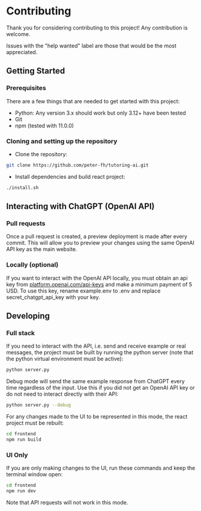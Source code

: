 # Contributing

Thank you for considering contributing to this project! Any contribution is welcome. 

Issues with the "help wanted" label are those that would be the most appreciated.

## Getting Started

### Prerequisites

There are a few things that are needed to get started with this project:

- Python: Any version 3.x should work but only 3.12+ have been tested
- Git
- npm (tested with 11.0.0)

### Cloning and setting up the repository

- Clone the repository:

```bash
git clone https://github.com/peter-fh/tutoring-ai.git
```

- Install dependencies and build react project:
```bash
./install.sh
```

## Interacting with ChatGPT (OpenAI API)

### Pull requests

Once a pull request is created, a preview deployment is made after every commit. This will allow you to preview your changes using the same OpenAI API key as the main website.

### Locally (optional)

If you want to interact with the OpenAI API locally, you must obtain an api key from [platform.openai.com/api-keys](https://platform.openai.com/api-keys/) and make a minimum payment of 5 USD. To use this key, rename example.env to .env and replace secret_chatgpt_api_key with your key.

## Developing

### Full stack

If you need to interact with the API, i.e. send and receive example or real messages, the project must be built by running the python server (note that the python virtual environment must be active):

```bash
python server.py
```

Debug mode will send the same example response from ChatGPT every time regardless of the input. Use this if you did not get an OpenAI API key or do not need to interact directly with their API:

```bash
python server.py --debug
```

For any changes made to the UI to be represented in this mode, the react project must be rebuilt:
```bash
cd frontend
npm run build
```

### UI Only

If you are only making changes to the UI, run these commands and keep the terminal window open:

```bash
cd frontend
npm run dev
```

Note that API requests will not work in this mode. 


